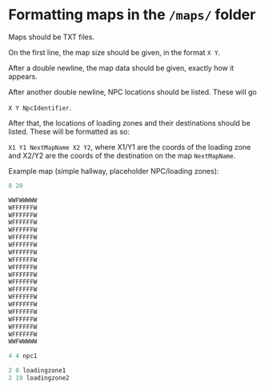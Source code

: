 # Formatting maps in the `/maps/` folder

Maps should be TXT files.

On the first line, the map size should be given, in the format `X Y`.

After a double newline, the map data should be given, exactly how it appears.

After another double newline, NPC locations should be listed. These will go 

`X Y NpcIdentifier`.

After that, the locations of loading zones and their destinations should be listed. These will be formatted as so:

`X1 Y1 NextMapName X2 Y2`, where X1/Y1 are the coords of the loading zone and X2/Y2 are the coords of the destination on the map `NextMapName`.

Example map (simple hallway, placeholder NPC/loading zones):

```py
8 20

WWFWWWWW
WFFFFFFW
WFFFFFFW
WFFFFFFW
WFFFFFFW
WFFFFFFW
WFFFFFFW
WFFFFFFW
WFFFFFFW
WFFFFFFW
WFFFFFFW
WFFFFFFW
WFFFFFFW
WFFFFFFW
WFFFFFFW
WFFFFFFW
WFFFFFFW
WFFFFFFW
WFFFFFFW
WWFWWWWW

4 4 npc1

2 0 loadingzone1
2 19 loadingzone2
```